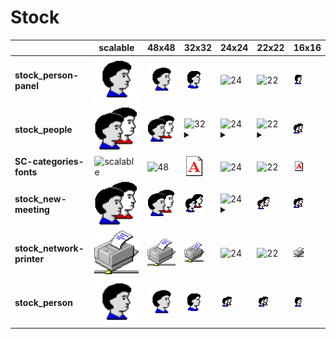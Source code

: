 # Stock
| |**scalable**|**48x48**|**32x32**|**24x24**|**22x22**|**16x16**|
|-|-|-|-|-|-|-|
|**stock_person-panel**|![scalable](scalable/stock_person-panel.svg)|![48](48/stock_person-panel.png)|![32](32/stock_person-panel.png)|![24](24/stock_person-panel.png)|![22](22/stock_person-panel.png)|![16](16/stock_person-panel.png)|
|**stock_people**|![scalable](scalable/stock_people.svg)|![48](48/stock_people.png)|![32](32/stock_people.png)<details><summary>&nbsp;</summary> *../../apps/32/config-users.png*</details>|![24](24/stock_people.png)<details><summary>&nbsp;</summary> *../../apps/24/config-users.png*</details>|![22](22/stock_people.png)<details><summary>&nbsp;</summary> *../../apps/22/config-users.png*</details>|![16](16/stock_people.png)|
|**SC-categories-fonts**|![scalable](scalable/SC-categories-fonts.svg)|![48](48/SC-categories-fonts.png)|![32](32/SC-categories-fonts.png)|![24](24/SC-categories-fonts.png)|![22](22/SC-categories-fonts.png)|![16](16/SC-categories-fonts.png)|
|**stock_new-meeting**|![scalable](scalable/stock_new-meeting.svg)|![48](48/stock_new-meeting.png)|![32](32/stock_new-meeting.png)|![24](24/stock_new-meeting.png)<details><summary>&nbsp;</summary> *../../apps/24/system-users.png*</details>|![22](22/stock_new-meeting.png)|![16](16/stock_new-meeting.png)|
|**stock_network-printer**|![scalable](scalable/stock_network-printer.svg)|![48](48/stock_network-printer.png)|![32](32/stock_network-printer.png)|![24](24/stock_network-printer.png)|![22](22/stock_network-printer.png)|![16](16/stock_network-printer.png)|
|**stock_person**|![scalable](scalable/stock_person.svg)|![48](48/stock_person.png)|![32](32/stock_person.png)|![24](24/stock_person.png)|![22](22/stock_person.png)|![16](16/stock_person.png)|
